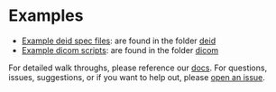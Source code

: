 # Examples

 - [Example deid spec files](deid): are found in the folder [deid](deid)
 - [Example dicom scripts](dicom): are found in the folder [dicom](dicom)

For detailed walk throughs, please reference our [docs](https://pydicom.github.io/deid). 
For questions, issues, suggestions, or if you want to help out, 
please [open an issue](https://www.github.com/pydicom/deid).
